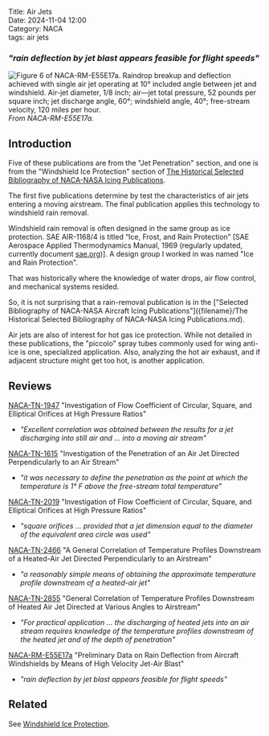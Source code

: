 Title: Air Jets  
Date: 2024-11-04 12:00  
Category: NACA  
tags: air jets  

### _"rain deflection by jet blast appears feasible for flight speeds"_  

![Figure 6 of NACA-RM-E55E17a. Raindrop breakup and deflection achieved with single air jet operating at 10°
included angle between jet and windshield. Air-jet diameter, 1/8 inch; air—jet total
pressure, 52 pounds per square inch; jet discharge angle, 60°; windshield angle, 40°;
free-stream velocity, 120 miles per hour.](/images%2FNACA-RM-E55E17a%2FFigure%206.png)  
_From NACA-RM-E55E17a._

## Introduction  

Five of these publications are from the "Jet Penetration" section, 
and one is from the "Windshield Ice Protection" section 
of [The Historical Selected Bibliography of NACA-NASA Icing Publications]({filename}The%20Historical%20Selected%20Bibliography%20of%20NACA-NASA%20Icing%20Publications.md).  

The first five publications determine by test the characteristics of air jets entering a moving airstream. 
The final publication applies this technology to windshield rain removal.  

Windshield rain removal is often designed in the same group as ice protection. 
SAE AIR-1168/4 is titled “Ice, Frost, and Rain Protection” [SAE Aerospace Applied Thermodynamics Manual, 1969 (regularly updated, currently document [sae.org](https://www.sae.org/standards/content/air1168/4/))]. 
A design group I worked in was named "Ice and Rain Protection". 

That was historically where the knowledge of water drops, 
air flow control, and mechanical systems resided. 

So, it is not surprising that a rain-removal publication is in the 
["Selected Bibliography of NACA-NASA Aircraft Icing Publications"]({filename}/The Historical Selected Bibliography of NACA-NASA Icing Publications.md).    

Air jets are also of interest for hot gas ice protection. 
While not detailed in these publications, 
the "piccolo" spray tubes commonly used for wing anti-ice is one, specialized application. 
Also, analyzing the hot air exhaust, and if adjacent structure might get too hot, is another application.  
 
## Reviews  

[NACA-TN-1947]({filename}NACA-TN-1947.md) "Investigation of Flow Coefficient of Circular, Square, and Elliptical Orifices at High Pressure Ratios"   

- _"Excellent correlation was obtained between the results for a jet discharging into still air and ... into a moving air stream"_  

[NACA-TN-1615]({filename}NACA-TN-1615.md) "Investigation of the Penetration of an Air Jet Directed Perpendicularly to an Air Stream"  

- _"it was necessary to define the penetration as the point at which the temperature is 1° F above the free-stream total temperature"_  

[NACA-TN-2019]({filename}NACA-TN-2019.md) "Investigation of Flow Coefficient of Circular, Square, and Elliptical Orifices at High Pressure Ratios"  

- _"square orifices ... provided that a jet dimension equal to the diameter of the equivalent area circle was used"_  

[NACA-TN-2466]({filename}NACA-TN-2466.md) "A General Correlation of Temperature Profiles Downstream of a Heated-Air Jet Directed Perpendicularly to an Airstream"  

- _"a reasonably simple means of obtaining the approximate temperature profile downstream of a heated-air jet"_  

[NACA-TN-2855]({filename}NACA-TN-2855.md)  "General Correlation of Temperature Profiles Downstream of Heated Air Jet Directed at Various Angles to Airstream"  

- _"For practical application ... the discharging of heated jets into an air stream requires knowledge of the temperature profiles downstream of the heated jet and of the depth of penetration"_  

[NACA-RM-E55E17a]({filename}NACA-RM-E55E17a.md) "Preliminary Data on Rain Deflection from Aircraft Windshields by Means of High Velocity Jet-Air Blast"   

- _"rain deflection by jet blast appears feasible for flight speeds"_  

## Related  

See [Windshield Ice Protection]({filename}windshield%20ice%20protection.md).  
 